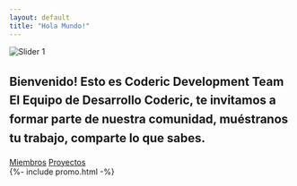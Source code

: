 ```yaml
---
layout: default
title: "Hola Mundo!"
---
```

<div id="slider" style="height: auto;">
    <div class="container clearfix">
        <img src="https://coderic.net/assets/coderic/images/slider/1.jpg" alt="Slider 1" />
    </div>
</div>
<div class="content-wrap">
    <div class="container clearfix">
        <div class="col_full center">
            <h2 style="line-height: 1.6;">Bienvenido! Esto es <span>Coderic Development Team</span> El Equipo de
                Desarrollo Coderic, te invitamos a formar parte de nuestra comunidad, muéstranos tu trabajo, comparte lo
                que sabes.</h2>
            <a href="https://github.com/orgs/CodericDev/people" data-scrollto="#pricing-signup" class="simple-button">
                <i class="fas fa-users"></i> Miembros</a>
            <a href="https://github.com/orgs/CodericDev/projects" class="simple-button">
                <i class="fas fa-project-diagram"></i> Proyectos</a>
        </div>
        <div class="dotted-divider"></div>
        {%- include promo.html -%}
        <div class="dotted-divider"></div>
        <div class="clear"></div>
    </div>
</div>
